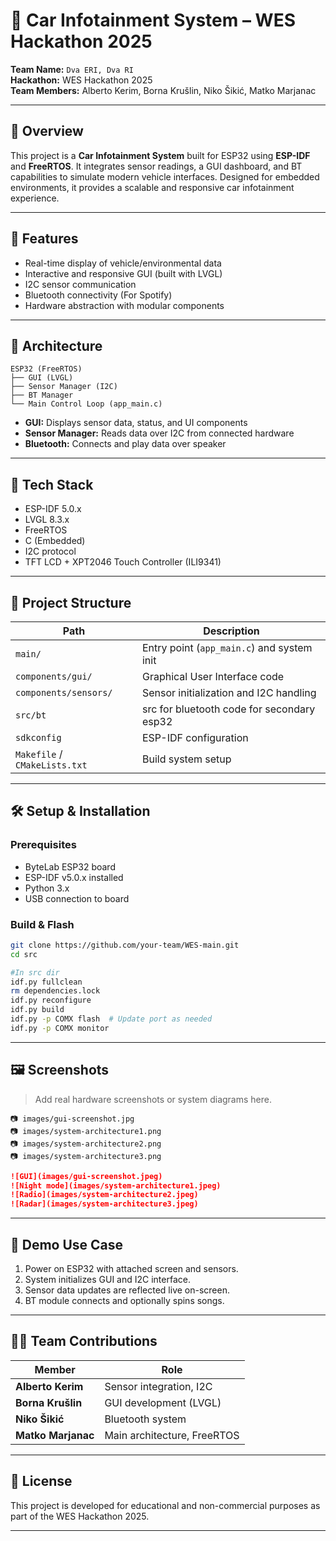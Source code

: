 
# 🚗 Car Infotainment System – WES Hackathon 2025

**Team Name:** `Dva ERI, Dva RI`  
**Hackathon:** WES Hackathon 2025  
**Team Members:** Alberto Kerim, Borna Krušlin, Niko Šikić, Matko Marjanac

---

## 📌 Overview

This project is a **Car Infotainment System** built for ESP32 using **ESP-IDF** and **FreeRTOS**. It integrates sensor readings, a GUI dashboard, and BT capabilities to simulate modern vehicle interfaces. Designed for embedded environments, it provides a scalable and responsive car infotainment experience.

---

## 🚀 Features

- Real-time display of vehicle/environmental data
- Interactive and responsive GUI (built with LVGL)
- I2C sensor communication
- Bluetooth connectivity (For Spotify)
- Hardware abstraction with modular components

---

## 🧠 Architecture

```
ESP32 (FreeRTOS)
├── GUI (LVGL)
├── Sensor Manager (I2C)
├── BT Manager
└── Main Control Loop (app_main.c)
```

- **GUI:** Displays sensor data, status, and UI components
- **Sensor Manager:** Reads data over I2C from connected hardware
- **Bluetooth:** Connects and play data over speaker

---

## 🔧 Tech Stack

- ESP-IDF 5.0.x
- LVGL 8.3.x
- FreeRTOS
- C (Embedded)
- I2C protocol
- TFT LCD + XPT2046 Touch Controller (ILI9341)

---

## 📁 Project Structure

| Path                  | Description                              |
|-----------------------|------------------------------------------|
| `main/`               | Entry point (`app_main.c`) and system init |
| `components/gui/`     | Graphical User Interface code            |
| `components/sensors/` | Sensor initialization and I2C handling   |
| `src/bt`| src for bluetooth code for secondary esp32       |
| `sdkconfig`           | ESP-IDF configuration                    |
| `Makefile` / `CMakeLists.txt` | Build system setup              |

---

## 🛠️ Setup & Installation

### Prerequisites

- ByteLab ESP32 board
- ESP-IDF v5.0.x installed
- Python 3.x
- USB connection to board

### Build & Flash

```bash
git clone https://github.com/your-team/WES-main.git
cd src

#In src dir
idf.py fullclean
rm dependencies.lock
idf.py reconfigure
idf.py build
idf.py -p COMX flash  # Update port as needed
idf.py -p COMX monitor
```

---

## 🖼️ Screenshots

> Add real hardware screenshots or system diagrams here.

```
📷 images/gui-screenshot.jpg
📷 images/system-architecture1.png
📷 images/system-architecture2.png
📷 images/system-architecture3.png
```

```markdown
![GUI](images/gui-screenshot.jpeg)
![Night mode](images/system-architecture1.jpeg)
![Radio](images/system-architecture2.jpeg)
![Radar](images/system-architecture3.jpeg)
```

---

## 🧪 Demo Use Case

1. Power on ESP32 with attached screen and sensors.
2. System initializes GUI and I2C interface.
3. Sensor data updates are reflected live on-screen.
4. BT module connects and optionally spins songs.

---

## 👨‍💻 Team Contributions

| Member            | Role                        |
|-------------------|-----------------------------|
| **Alberto Kerim** | Sensor integration, I2C     |
| **Borna Krušlin** | GUI development (LVGL)      |
| **Niko Šikić**    | Bluetooth system            |
| **Matko Marjanac**| Main architecture, FreeRTOS |

---

## 📄 License

This project is developed for educational and non-commercial purposes as part of the WES Hackathon 2025.

---

